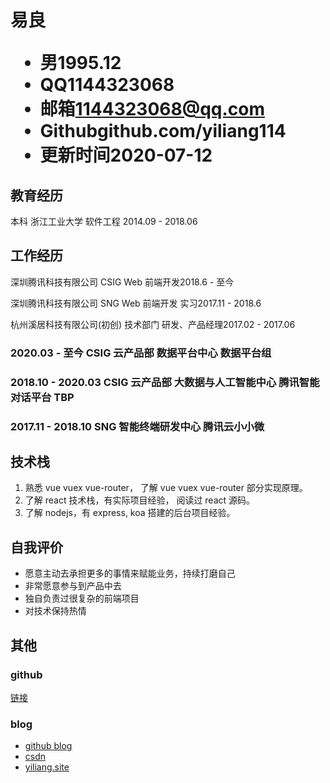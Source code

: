 <h1>
  <span>易良</span>
  <ul>
    <li><span>男</span>1995.12</li>
    <li><span>QQ</span>1144323068</li>
    <li><span>邮箱</span><a href="mailto:1144323068@qq.com">1144323068@qq.com</a></li>
    <li><span>Github</span><a>github.com/yiliang114</a></li>
    <li><span>更新时间</span>2020-07-12</li>
  </ul>
</h1>

## 教育经历

本科 浙江工业大学 软件工程 <span class="right">2014.09 - 2018.06</span>

## 工作经历

深圳腾讯科技有限公司 CSIG Web 前端开发<span class="right">2018.6 - 至今</span>

深圳腾讯科技有限公司 SNG Web 前端开发 实习<span class="right">2017.11 - 2018.6 </span>

杭州溪居科技有限公司(初创) 技术部门 研发、产品经理<span class="right">2017.02 - 2017.06</span><br>

### 2020.03 - 至今 CSIG 云产品部 数据平台中心 数据平台组

### 2018.10 - 2020.03 CSIG 云产品部 大数据与人⼯智能中⼼ 腾讯智能对话平台 TBP

### 2017.11 - 2018.10 SNG 智能终端研发中⼼ 腾讯云⼩小微

## 技术栈

1. 熟悉 vue vuex vue-router， 了解 vue vuex vue-router 部分实现原理。
2. 了解 react 技术栈，有实际项目经验， 阅读过 react 源码。
3. 了解 nodejs，有 express, koa 搭建的后台项目经验。

## 自我评价

- 愿意主动去承担更多的事情来赋能业务，持续打磨自己
- 非常愿意参与到产品中去
- 独自负责过很复杂的前端项目
- 对技术保持热情

## 其他

### github

[链接](https://github.com/yiliang114)

### blog

- [github blog](https://github.com/yiliang114/Blog)
- [csdn](https://blog.csdn.net/GreekMrzzJ)
- [yiliang.site](https://yiliang.site)
